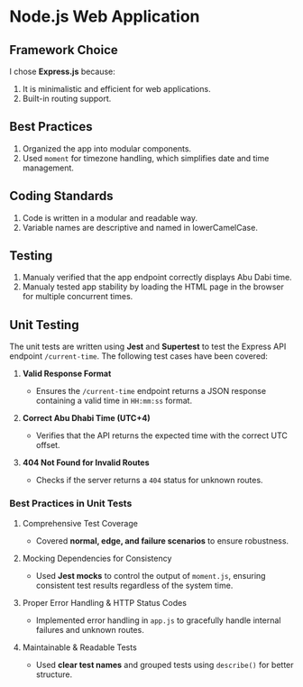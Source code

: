 # Node.js Web Application

## Framework Choice

I chose **Express.js** because:

1. It is minimalistic and efficient for web applications.
2. Built-in routing support.

## Best Practices

1. Organized the app into modular components.
2. Used `moment` for timezone handling, which simplifies date and time management.

## Coding Standards

1. Code is written in a modular and readable way.
2. Variable names are descriptive and named in lowerCamelCase.

## Testing

1. Manualy verified that the app endpoint correctly displays Abu Dabi time.
2. Manualy tested app stability by loading the HTML page in the browser for multiple concurrent times.

## Unit Testing

The unit tests are written using **Jest** and **Supertest** to test the Express API endpoint `/current-time`. The following test cases have been covered:

1. **Valid Response Format**

   - Ensures the `/current-time` endpoint returns a JSON response containing a valid time in `HH:mm:ss` format.

2. **Correct Abu Dhabi Time (UTC+4)**

   - Verifies that the API returns the expected time with the correct UTC offset.

3. **404 Not Found for Invalid Routes**
   - Checks if the server returns a `404` status for unknown routes.

### Best Practices in Unit Tests

1. Comprehensive Test Coverage

   - Covered **normal, edge, and failure scenarios** to ensure robustness.

2. Mocking Dependencies for Consistency

   - Used **Jest mocks** to control the output of `moment.js`, ensuring consistent test results regardless of the system time.

3. Proper Error Handling & HTTP Status Codes

   - Implemented error handling in `app.js` to gracefully handle internal failures and unknown routes.

4. Maintainable & Readable Tests
   - Used **clear test names** and grouped tests using `describe()` for better structure.
